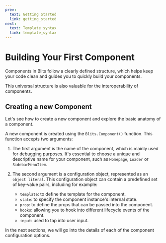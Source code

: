```yaml
---
prev:
  text: Getting Started
  link: getting_started
next:
  text: Template syntax
  link: template_syntax
---
```


# Building Your First Component

Components in Blits follow a clearly defined structure, which helps keep your code clean and guides you to quickly build your components.

This universal structure is also valuable for the interoperability of components.


## Creating a new Component

Let's see how to create a new component and explore the basic anatomy of a component.

A new component is created using the `Blits.Component()` function. This function accepts two arguments:

1. The first argument is the name of the component, which is mainly used for debugging purposes. It's essential to choose a unique and descriptive name for your component, such as `Homepage`, `Loader` or `SidebarMenuItem`.

2. The second argument is a configuration object, represented as an `object literal`. This configuration object can contain a predefined set of key-value pairs, including for example:

   - `template`: to define the template for the component.
   - `state`: to specify the component instance's internal state.
   - `prop`: to define the props that can be passed into the component.
   - `hooks`: allowing you to hook into different lifecycle events of the component.
   - `input`: used to tap into user input.

In the next sections, we will go into the details of each of the component configuration options.

